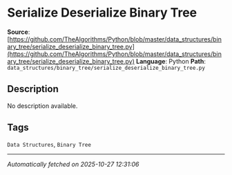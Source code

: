 # Serialize Deserialize Binary Tree

**Source**: [https://github.com/TheAlgorithms/Python/blob/master/data_structures/binary_tree/serialize_deserialize_binary_tree.py](https://github.com/TheAlgorithms/Python/blob/master/data_structures/binary_tree/serialize_deserialize_binary_tree.py)
**Language**: Python
**Path**: `data_structures/binary_tree/serialize_deserialize_binary_tree.py`

## Description

No description available.

## Tags

`Data Structures`, `Binary Tree`

---

*Automatically fetched on 2025-10-27 12:31:06*
